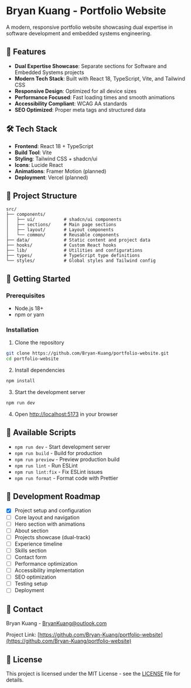 # Bryan Kuang - Portfolio Website

A modern, responsive portfolio website showcasing dual expertise in software development and embedded systems engineering.

## 🚀 Features

- **Dual Expertise Showcase**: Separate sections for Software and Embedded Systems projects
- **Modern Tech Stack**: Built with React 18, TypeScript, Vite, and Tailwind CSS
- **Responsive Design**: Optimized for all device sizes
- **Performance Focused**: Fast loading times and smooth animations
- **Accessibility Compliant**: WCAG AA standards
- **SEO Optimized**: Proper meta tags and structured data

## 🛠️ Tech Stack

- **Frontend**: React 18 + TypeScript
- **Build Tool**: Vite
- **Styling**: Tailwind CSS + shadcn/ui
- **Icons**: Lucide React
- **Animations**: Framer Motion (planned)
- **Deployment**: Vercel (planned)

## 📁 Project Structure

```
src/
├── components/
│   ├── ui/           # shadcn/ui components
│   ├── sections/     # Main page sections
│   ├── layout/       # Layout components
│   └── common/       # Reusable components
├── data/             # Static content and project data
├── hooks/            # Custom React hooks
├── lib/              # Utilities and configurations
├── types/            # TypeScript type definitions
└── styles/           # Global styles and Tailwind config
```

## 🚦 Getting Started

### Prerequisites

- Node.js 18+
- npm or yarn

### Installation

1. Clone the repository

```bash
git clone https://github.com/Bryan-Kuang/portfolio-website.git
cd portfolio-website
```

2. Install dependencies

```bash
npm install
```

3. Start the development server

```bash
npm run dev
```

4. Open [http://localhost:5173](http://localhost:5173) in your browser

## 📝 Available Scripts

- `npm run dev` - Start development server
- `npm run build` - Build for production
- `npm run preview` - Preview production build
- `npm run lint` - Run ESLint
- `npm run lint:fix` - Fix ESLint issues
- `npm run format` - Format code with Prettier

## 🎯 Development Roadmap

- [x] Project setup and configuration
- [ ] Core layout and navigation
- [ ] Hero section with animations
- [ ] About section
- [ ] Projects showcase (dual-track)
- [ ] Experience timeline
- [ ] Skills section
- [ ] Contact form
- [ ] Performance optimization
- [ ] Accessibility implementation
- [ ] SEO optimization
- [ ] Testing setup
- [ ] Deployment

## 📧 Contact

Bryan Kuang - [BryanKuang@outlook.com](mailto:BryanKuang@outlook.com)

Project Link: [https://github.com/Bryan-Kuang/portfolio-website](https://github.com/Bryan-Kuang/portfolio-website)

## 📄 License

This project is licensed under the MIT License - see the [LICENSE](LICENSE) file for details.
